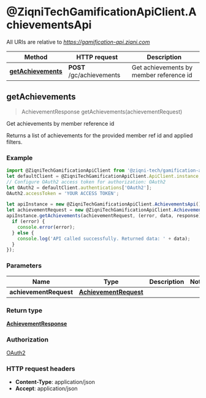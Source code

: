 # @ZiqniTechGamificationApiClient.AchievementsApi

All URIs are relative to *https://gamification-api.ziqni.com*

Method | HTTP request | Description
------------- | ------------- | -------------
[**getAchievements**](AchievementsApi.md#getAchievements) | **POST** /gc/achievements | Get achievements by member reference id



## getAchievements

> AchievementResponse getAchievements(achievementRequest)

Get achievements by member reference id

Returns a list of achievements for the provided member ref id and applied filters.

### Example

```javascript
import @ZiqniTechGamificationApiClient from '@ziqni-tech/gamification-api-client';
let defaultClient = @ZiqniTechGamificationApiClient.ApiClient.instance;
// Configure OAuth2 access token for authorization: OAuth2
let OAuth2 = defaultClient.authentications['OAuth2'];
OAuth2.accessToken = 'YOUR ACCESS TOKEN';

let apiInstance = new @ZiqniTechGamificationApiClient.AchievementsApi();
let achievementRequest = new @ZiqniTechGamificationApiClient.AchievementRequest(); // AchievementRequest | 
apiInstance.getAchievements(achievementRequest, (error, data, response) => {
  if (error) {
    console.error(error);
  } else {
    console.log('API called successfully. Returned data: ' + data);
  }
});
```

### Parameters


Name | Type | Description  | Notes
------------- | ------------- | ------------- | -------------
 **achievementRequest** | [**AchievementRequest**](AchievementRequest.md)|  | 

### Return type

[**AchievementResponse**](AchievementResponse.md)

### Authorization

[OAuth2](../README.md#OAuth2)

### HTTP request headers

- **Content-Type**: application/json
- **Accept**: application/json

